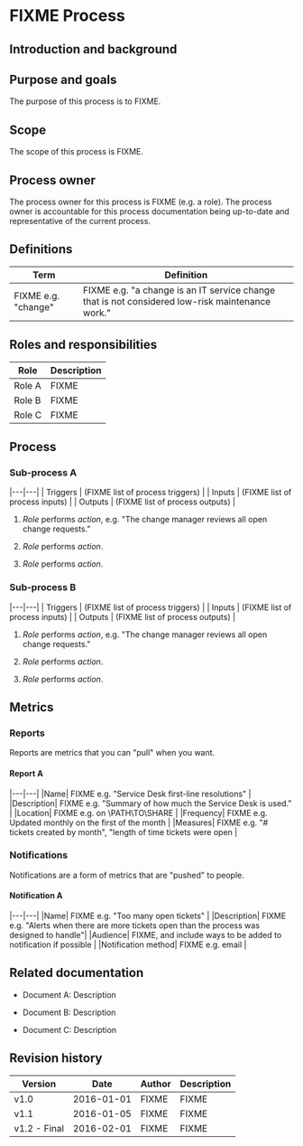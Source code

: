 # FIXME Process

## Introduction and background

## Purpose and goals

The purpose of this process is to FIXME.

## Scope

The scope of this process is FIXME.

## Process owner

The process owner for this process is FIXME (e.g. a role). The process owner is accountable for this process documentation being up-to-date and representative of the current process.

## Definitions

| Term | Definition |
|-----|---------|
| FIXME e.g. "change" | FIXME e.g. "a change is an IT service change that is not considered low-risk maintenance work." |

## Roles and responsibilities

| Role | Description |
|-----|---------|
| Role A | FIXME |
| Role B | FIXME |
| Role C | FIXME |

## Process

### Sub-process A ###

|---|---|
| Triggers | (FIXME list of process triggers) |
| Inputs | (FIXME list of process inputs) |
| Outputs | (FIXME list of process outputs) |

1. *Role* performs *action*, e.g. "The change manager reviews all open change requests."

2. *Role* performs *action*.

3. *Role* performs *action*.

### Sub-process B ###

|---|---|
| Triggers | (FIXME list of process triggers) |
| Inputs | (FIXME list of process inputs) |
| Outputs | (FIXME list of process outputs) |

1. *Role* performs *action*, e.g. "The change manager reviews all open change requests."

2. *Role* performs *action*.

3. *Role* performs *action*.

## Metrics

### Reports

Reports are metrics that you can "pull" when you want.

#### Report A

|---|---|
|Name| FIXME e.g. "Service Desk first-line resolutions"  |
|Description| FIXME e.g. "Summary of how much the Service Desk is used." |
|Location| FIXME e.g. on \\PATH\TO\SHARE |
|Frequency| FIXME e.g. Updated monthly on the first of the month |
|Measures| FIXME e.g. "# tickets created by month", "length of time tickets were open |

### Notifications

Notifications are a form of metrics that are "pushed" to people.

#### Notification A

|---|---|
|Name| FIXME e.g. "Too many open tickets" |
|Description| FIXME e.g. "Alerts when there are more tickets open than the process was designed to handle"|
|Audience| FIXME, and include ways to be added to notification if possible |
|Notification method| FIXME e.g. email |

## Related documentation

* Document A: Description

* Document B: Description

* Document C: Description


## Revision history

|Version|Date|Author|Description|
|---|---|---|---|
| v1.0 | 2016-01-01 | FIXME | FIXME |
| v1.1 | 2016-01-05 | FIXME | FIXME |
| v1.2 - Final | 2016-02-01 | FIXME | FIXME |

